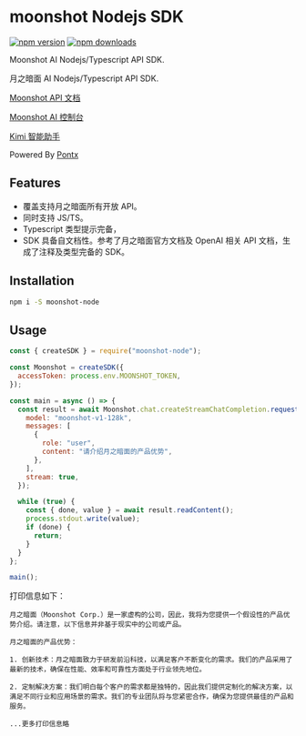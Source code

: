 # moonshot Nodejs SDK

[![npm version](https://badge.fury.io/js/moonshot-node.png)](https://www.npmjs.com/package/moonshot-node)
[![npm downloads](https://img.shields.io/npm/dm/moonshot-node)](https://www.npmjs.com/package/moonshot-node)

Moonshot AI Nodejs/Typescript API SDK.

月之暗面 AI Nodejs/Typescript API SDK.

[Moonshot API 文档](https://www.pontxapi.com/opendoc/kimi)

[Moonshot AI 控制台](https://platform.moonshot.cn/console/info)

[Kimi 智能助手](https://kimi.moonshot.cn/)

Powered By [Pontx](https://www.pontxapi.com)

## Features

* 覆盖支持月之暗面所有开放 API。
* 同时支持 JS/TS。
* Typescript 类型提示完备，
* SDK 具备自文档性。参考了月之暗面官方文档及 OpenAI 相关 API 文档，生成了注释及类型完备的 SDK。

## Installation

```sh
npm i -S moonshot-node
```

## Usage

```js
const { createSDK } = require("moonshot-node");

const Moonshot = createSDK({
  accessToken: process.env.MOONSHOT_TOKEN,
});

const main = async () => {
  const result = await Moonshot.chat.createStreamChatCompletion.request({
    model: "moonshot-v1-128k",
    messages: [
      {
        role: "user",
        content: "请介绍月之暗面的产品优势",
      },
    ],
    stream: true,
  });

  while (true) {
    const { done, value } = await result.readContent();
    process.stdout.write(value);
    if (done) {
      return;
    }
  }
};

main();
```

打印信息如下：

```
月之暗面（Moonshot Corp.）是一家虚构的公司，因此，我将为您提供一个假设性的产品优势介绍。请注意，以下信息并非基于现实中的公司或产品。

月之暗面的产品优势：

1. 创新技术：月之暗面致力于研发前沿科技，以满足客户不断变化的需求。我们的产品采用了最新的技术，确保在性能、效率和可靠性方面处于行业领先地位。

2. 定制解决方案：我们明白每个客户的需求都是独特的，因此我们提供定制化的解决方案，以满足不同行业和应用场景的需求。我们的专业团队将与您紧密合作，确保为您提供最佳的产品和服务。

...更多打印信息略
```
